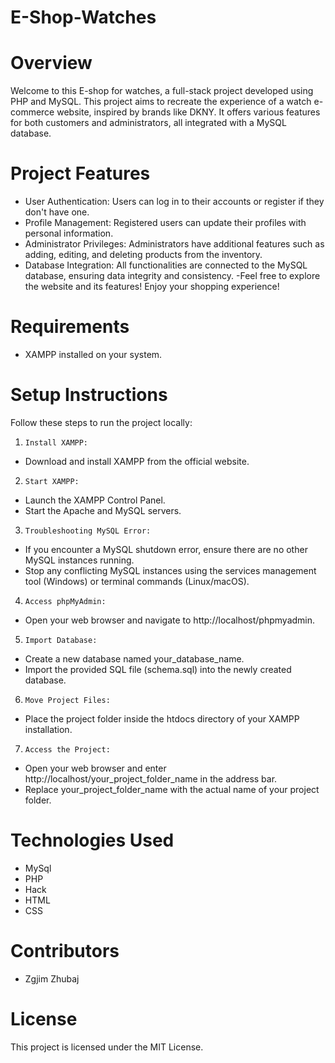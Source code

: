 # E-Shop-Watches
# Overview
Welcome to this E-shop for watches, a full-stack project developed using PHP and MySQL. This project aims to recreate the experience of a watch e-commerce website, inspired by brands like DKNY. It offers various features for both customers and administrators, all integrated with a MySQL database.

# Project Features
 - User Authentication: Users can log in to their accounts or register if they don't have one.
 - Profile Management: Registered users can update their profiles with personal information.
 - Administrator Privileges: Administrators have additional features such as adding, editing, and deleting products from the inventory.
 - Database Integration: All functionalities are connected to the MySQL database, ensuring data integrity and consistency.
 -Feel free to explore the website and its features! Enjoy your shopping experience!
# Requirements
 - XAMPP installed on your system.
# Setup Instructions
Follow these steps to run the project locally:

1. `Install XAMPP:`
- Download and install XAMPP from the official website.
2. `Start XAMPP:`
- Launch the XAMPP Control Panel.
- Start the Apache and MySQL servers.
3. `Troubleshooting MySQL Error:`
- If you encounter a MySQL shutdown error, ensure there are no other MySQL instances running.
- Stop any conflicting MySQL instances using the services management tool (Windows) or terminal commands (Linux/macOS).
4. `Access phpMyAdmin:`
- Open your web browser and navigate to http://localhost/phpmyadmin.
5. `Import Database:`
- Create a new database named your_database_name.
- Import the provided SQL file (schema.sql) into the newly created database.
6. `Move Project Files:`
- Place the project folder inside the htdocs directory of your XAMPP installation.
7. `Access the Project:`
- Open your web browser and enter http://localhost/your_project_folder_name in the address bar.
- Replace your_project_folder_name with the actual name of your project folder.
# Technologies Used
- MySql
- PHP
- Hack
- HTML
- CSS
# Contributors
- Zgjim Zhubaj
# License
This project is licensed under the MIT License.
